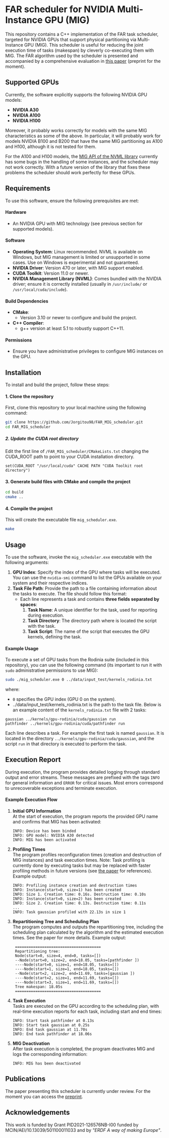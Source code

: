# FAR scheduler for NVIDIA Multi-Instance GPU (MIG)
This repository contains a C++ implementation of the FAR task scheduler, targeted for NVIDIA GPUs that support physical partitioning via Multi-Instance GPU (MIG). This scheduler is useful for reducing the joint execution time of tasks (makespan) by cleverly co-executing them with MIG. The FAR algorithm used by the scheduler is presented and accompanied by a comprehensive evaluation in [this paper](https://papers.ssrn.com/sol3/papers.cfm?abstract_id=4958466) (preprint for the moment). 

## Supported GPUs
Currently, the software explicitly supports the following NVIDIA GPU models:  
- **NVIDIA A30**  
- **NVIDIA A100**  
- **NVIDIA H100**
  
Moreover, it probably works correctly for models with the same MIG characteristics as some of the above. In particular, it will probably work for models NVIDIA B100 and B200 that have the same MIG partitioning as A100 and H100, although it is not tested for them.

For the A100 and H100 models, the [MIG API of the NVML library](https://docs.nvidia.com/deploy/nvml-api/group__nvmlMultiInstanceGPU.html) currently has some bugs in the handling of some instances, and the scheduler may not work correctly. With a future version of the library that fixes these problems the scheduler should work perfectly for these GPUs.

## Requirements
To use this software, ensure the following prerequisites are met:

#### Hardware
- An NVIDIA GPU with MIG technology (see previous section for supported models).

#### Software
- **Operating System**: Linux recommended. NVML is available on Windows, but MIG management is limited or unsupported in some cases. Use on Windows is experimental and not guaranteed.
- **NVIDIA Driver**: Version 470 or later, with MIG support enabled.
- **CUDA Toolkit**: Version 11.0 or newer.
- **NVIDIA Management Library (NVML)**: Comes bundled with the NVIDIA driver; ensure it is correctly installed (usually in `/usr/include/` or `/usr/local/cuda/include`).  

#### Build Dependencies
- **CMake**:  
  - Version 3.10 or newer to configure and build the project.
- **C++ Compiler**:  
  - g++ version at least 5.1 to robustly support C++11.  

#### Permissions
- Ensure you have administrative privileges to configure MIG instances on the GPU.

## Installation
To install and build the project, follow these steps:
#### 1. Clone the repository
First, clone this repository to your local machine using the following command:
```bash
git clone https://github.com/Jorgitou98/FAR_MIG_scheduler.git
cd FAR_MIG_scheduler
```
##### 2. Update the CUDA root directory
Edit the first line of `/FAR_MIG_scheduler/CMakeLists.txt` changing the CUDA_ROOT path to point to your CUDA installation directory.
```
set(CUDA_ROOT "/usr/local/cuda" CACHE PATH "CUDA Toolkit root directory")
```
#### 3. Generate build files with CMake and compile the project
```bash
cd build
cmake ..
```
#### 4. Compile the project
This will create the executable file ``mig_scheduler.exe``.
```bash
make
```
## Usage
To use the software, invoke the `mig_scheduler.exe` executable with the following arguments:

1. **GPU Index**: Specify the index of the GPU where tasks will be executed. You can use the `nvidia-smi` command to list the GPUs available on your system and their respective indices.
2. **Task File Path**: Provide the path to a file containing information about the tasks to execute. The file should follow this format:
   - Each line represents a task and contains **three fields separated by spaces**:
     1. **Task Name**: A unique identifier for the task, used for reporting during execution.
     2. **Task Directory**: The directory path where is located the script with the task.
     3. **Task Script**: The name of the script that executes the GPU kernels, defining the task.

#### Example Usage
To execute a set of GPU tasks from the Rodinia suite (included in this repository), you can use the following command (its important to run it with ``sudo`` administrative permissions to use MIG):

```bash
sudo ./mig_scheduler.exe 0 ../data/input_test/kernels_rodinia.txt
```
where:
- `0` specifies the GPU index (GPU 0 on the system).
- ../data/input_test/kernels_rodinia.txt is the path to the task file.
Below is an example content of the `kernels_rodinia.txt` file with 2 tasks:
```
gaussian ../kernels/gpu-rodinia/cuda/gaussian run
pathfinder ../kernels/gpu-rodinia/cuda/pathfinder run
```
Each line describes a task. For example the first task is named `gaussian`. It is located in the directory `../kernels/gpu-rodinia/cuda/gaussian`, and the script `run` in that directory is executed to perform the task.

## Execution Report
During execution, the program provides detailed logging through standard output and error streams. These messages are prefixed with the tags `INFO` for general information and `ERROR` for critical issues. Most errors correspond to unrecoverable exceptions and terminate execution.

#### Example Execution Flow
1. **Initial GPU Information**<br>
   At the start of execution, the program reports the provided GPU name and confirms that MIG has been activated:
   
   ```
   INFO: Device has been binded
   INFO: GPU model: NVIDIA A30 detected
   INFO: MIG has been activated
   ```
2. **Profiling Times**<br>
   The program profiles reconfiguration times (creation and destruction of MIG instances) and task execution times. Note: Task profiling is currently done by executing tasks but may be replaced with faster profiling methods in future versions (see [the paper](https://papers.ssrn.com/sol3/papers.cfm?abstract_id=4958466) for references). Example output:
   ```
   INFO: Profiling instance creation and destruction times
   INFO: Instance(start=0, size=1) has been created
   INFO: Size 1. Creation time: 0.16s. Destruction time: 0.10s
   INFO: Instance(start=0, size=2) has been created
   INFO: Size 2. Creation time: 0.13s. Destruction time: 0.11s
   ...
   INFO: Task gaussian profiled with 22.13s in size 1
   ```
3. **Repartitioning Tree and Scheduling Plan**<br>
   The program computes and outputs the repartitioning tree, including the scheduling plan calculated by the algorithm and the estimated execution times. See the paper for more details. Example output:
   ```
    ======================================
    Repartitioning tree:
    Node(start=0, size=4, end=0, tasks=[])
    --Node(start=0, size=2, end=18.05, tasks=[pathfinder ])
    ----Node(start=0, size=1, end=18.05, tasks=[])
    ----Node(start=1, size=1, end=18.05, tasks=[])
    --Node(start=2, size=2, end=11.69, tasks=[gaussian ])
    ----Node(start=2, size=1, end=11.69, tasks=[])
    ----Node(start=3, size=1, end=11.69, tasks=[])
    Tree makespan: 18.05s
    ======================================
   ```
4. **Task Execution**<br>
   Tasks are executed on the GPU according to the scheduling plan, with real-time execution reports for each task, including start and end times:
   ```
   INFO: Start task pathfinder at 0.13s
   INFO: Start task gaussian at 0.25s
   INFO: End task gaussian at 11.70s
   INFO: End task pathfinder at 18.06s
   ```
5. **MIG Deactivation**<br>
   After task execution is completed, the program deactivates MIG and logs the corresponding information:
   ```
   INFO: MIG has been deactivated
   ```
## Publications
The paper presenting this scheduler is currently under review. For the moment you can access the [preprint](https://papers.ssrn.com/sol3/papers.cfm?abstract_id=4958466).
## Acknowledgements
This work is funded by Grant PID2021-126576NB-I00 funded by MCIN/AEI/10.13039/501100011033 and by _"ERDF A way of making Europe"_. 
